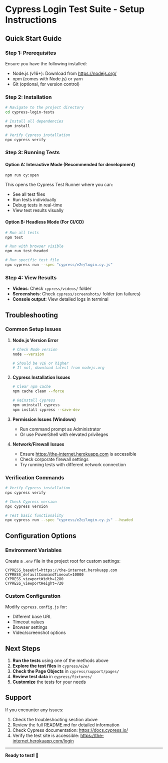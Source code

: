 # Cypress Login Test Suite - Setup Instructions

## Quick Start Guide

### Step 1: Prerequisites
Ensure you have the following installed:
- Node.js (v16+): Download from https://nodejs.org/
- npm (comes with Node.js) or yarn
- Git (optional, for version control)

### Step 2: Installation
```bash
# Navigate to the project directory
cd cypress-login-tests

# Install all dependencies
npm install

# Verify Cypress installation
npx cypress verify
```

### Step 3: Running Tests

#### Option A: Interactive Mode (Recommended for development)
```bash
npm run cy:open
```
This opens the Cypress Test Runner where you can:
- See all test files
- Run tests individually
- Debug tests in real-time
- View test results visually

#### Option B: Headless Mode (For CI/CD)
```bash
# Run all tests
npm test

# Run with browser visible
npm run test:headed

# Run specific test file
npx cypress run --spec "cypress/e2e/login.cy.js"
```

### Step 4: View Results
- **Videos**: Check `cypress/videos/` folder
- **Screenshots**: Check `cypress/screenshots/` folder (on failures)
- **Console output**: View detailed logs in terminal

## Troubleshooting

### Common Setup Issues

1. **Node.js Version Error**
   ```bash
   # Check Node version
   node --version
   
   # Should be v16 or higher
   # If not, download latest from nodejs.org
   ```

2. **Cypress Installation Issues**
   ```bash
   # Clear npm cache
   npm cache clean --force
   
   # Reinstall Cypress
   npm uninstall cypress
   npm install cypress --save-dev
   ```

3. **Permission Issues (Windows)**
   - Run command prompt as Administrator
   - Or use PowerShell with elevated privileges

4. **Network/Firewall Issues**
   - Ensure https://the-internet.herokuapp.com is accessible
   - Check corporate firewall settings
   - Try running tests with different network connection

### Verification Commands
```bash
# Verify Cypress installation
npx cypress verify

# Check Cypress version
npx cypress version

# Test basic functionality
npx cypress run --spec "cypress/e2e/login.cy.js" --headed
```

## Configuration Options

### Environment Variables
Create a `.env` file in the project root for custom settings:
```env
CYPRESS_baseUrl=https://the-internet.herokuapp.com
CYPRESS_defaultCommandTimeout=10000
CYPRESS_viewportWidth=1280
CYPRESS_viewportHeight=720
```

### Custom Configuration
Modify `cypress.config.js` for:
- Different base URL
- Timeout values
- Browser settings
- Video/screenshot options

## Next Steps

1. **Run the tests** using one of the methods above
2. **Explore the test files** in `cypress/e2e/`
3. **Check the Page Objects** in `cypress/support/pages/`
4. **Review test data** in `cypress/fixtures/`
5. **Customize** the tests for your needs

## Support

If you encounter any issues:
1. Check the troubleshooting section above
2. Review the full README.md for detailed information
3. Check Cypress documentation: https://docs.cypress.io/
4. Verify the test site is accessible: https://the-internet.herokuapp.com/login

---

**Ready to test! 🚀**
